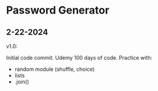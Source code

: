 # Password Generator

## 2-22-2024

v1.0:

Initial code commit. Udemy 100 days of code. Practice with:

- random module (shuffle, choice)
- lists
- .join()